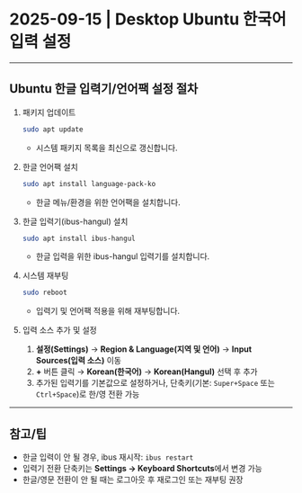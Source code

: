 # 2025-09-15 | Desktop Ubuntu 한국어 입력 설정

---

## Ubuntu 한글 입력기/언어팩 설정 절차

1. 패키지 업데이트
	```bash
	sudo apt update
	```
	- 시스템 패키지 목록을 최신으로 갱신합니다.

2. 한글 언어팩 설치
	```bash
	sudo apt install language-pack-ko
	```
	- 한글 메뉴/환경을 위한 언어팩을 설치합니다.

3. 한글 입력기(ibus-hangul) 설치
	```bash
	sudo apt install ibus-hangul
	```
	- 한글 입력을 위한 ibus-hangul 입력기를 설치합니다.

4. 시스템 재부팅
	```bash
	sudo reboot
	```
	- 입력기 및 언어팩 적용을 위해 재부팅합니다.

5. 입력 소스 추가 및 설정
	1) **설정(Settings)** → **Region & Language(지역 및 언어)** → **Input Sources(입력 소스)** 이동
	2) **+** 버튼 클릭 → **Korean(한국어)** → **Korean(Hangul)** 선택 후 추가
	3) 추가된 입력기를 기본값으로 설정하거나, 단축키(기본: `Super+Space` 또는 `Ctrl+Space`)로 한/영 전환 가능

---

## 참고/팁
- 한글 입력이 안 될 경우, ibus 재시작: `ibus restart`
- 입력기 전환 단축키는 **Settings → Keyboard Shortcuts**에서 변경 가능
- 한글/영문 전환이 안 될 때는 로그아웃 후 재로그인 또는 재부팅 권장